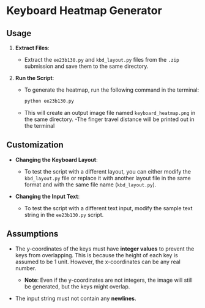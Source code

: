 # Keyboard Heatmap Generator

## Usage

1. **Extract Files**:
   - Extract the `ee23b130.py` and `kbd_layout.py` files from the `.zip` submission and save them to the same directory.

2. **Run the Script**:
   - To generate the heatmap, run the following command in the terminal:
     ```bash
     python ee23b130.py
     ```
   - This will create an output image file named `keyboard_heatmap.png` in the same directory.
   -The finger travel distance will be printed out in the terminal

## Customization

- **Changing the Keyboard Layout**:
   - To test the script with a different layout, you can either modify the `kbd_layout.py` file or replace it with another layout file in the same format and with the same file name (`kbd_layout.py`).

- **Changing the Input Text**:
   - To test the script with a different text input, modify the sample text string in the `ee23b130.py` script.

## Assumptions

- The y-coordinates of the keys must have **integer values** to prevent the keys from overlapping. This is because the height of each key is assumed to be 1 unit. However, the x-coordinates can be any real number.
  - **Note**: Even if the y-coordinates are not integers, the image will still be generated, but the keys might overlap.
  
- The input string must not contain any **newlines**.
